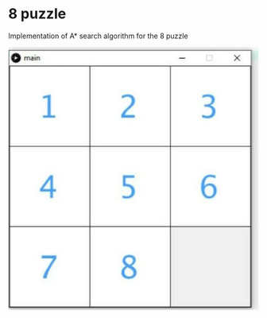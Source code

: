 # 8 puzzle

Implementation of A* search algorithm for the 8 puzzle

![Figure](https://github.com/roscibely/Jogo-dos-8/blob/master/ide.jpeg)
